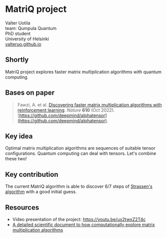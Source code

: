 # MatriQ project

Valter Uotila\
team: Qumpula Quantum\
PhD student\
University of Helsinki\
[valteruo.github.io](valteruo.github.io)

## Shortly
MatriQ project explores faster matrix multiplication algorithms with quantum computing.

## Bases on paper
> Fawzi, A. et al. [Discovering faster matrix multiplication algorithms with reinforcement learning](https://www.nature.com/articles/s41586-022-05172-4).
*Nature* **610** (Oct 2022). [https://github.com/deepmind/alphatensor](https://github.com/deepmind/alphatensor).

## Key idea
Optimal matrix multiplication algorithms are sequences of suitable tensor configurations. Quantum computing can deal with tensors. Let's combine these two!

## Key contribution
The current MatriQ algorithm is able to discover 6/7 steps of [Strassen's algorithm](https://en.wikipedia.org/wiki/Strassen_algorithm) with a good initial guess.

## Resources
  - Video presentation of the project: https://youtu.be/ux2twxZ2T4c
  - [A detailed scientific document to how computationally explore matrix multiplication algorithms](https://github.com/valterUo/QHack23-MatriQ/blob/main/Project_MatriQ.pdf)